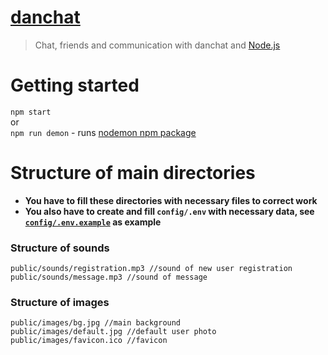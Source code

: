 # [danchat](https://danchat.herokuapp.com)
> Chat, friends and communication with danchat and [Node.js](https://nodejs.org)

# Getting started
`npm start`  
or  
`npm run demon` - runs [nodemon npm package](https://www.npmjs.com/package/nodemon)

# Structure of main directories
* **You have to fill these directories with necessary files to correct work**  
* **You also have to create and fill `config/.env` with necessary data, see [`config/.env.example`](https://github.com/exsandebest/danchat/blob/master/config/.env.example) as example**  


### Structure of sounds
```
public/sounds/registration.mp3 //sound of new user registration
public/sounds/message.mp3 //sound of message
```

### Structure of images
```
public/images/bg.jpg //main background
public/images/default.jpg //default user photo
public/images/favicon.ico //favicon
```
